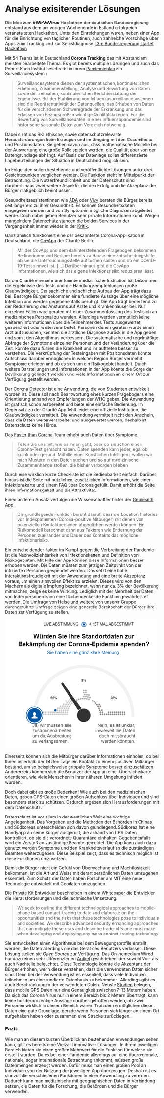 
# Analyse exisiterender Lösungen

Die Idee zum **#WirVsVirus** Hackathon der deutschen Bundesregierung entstand aus dem am vorigen Wochenende in Estland erfolgreich veranstalteten Hackathon. Unter den Einreichungen waren, neben einer App für die Einrichtung von täglichen Routinen, auch zahlreiche Vorschläge über Apps zum Tracking und zur Selbstdiagnose. 
[t3n: Bundesregierung startet Hackathon](https://t3n.de/news/bundesregierung-wirvsvirus-1263682/ "t3n digital pioneers")

Mit 54 Teams ist in Deutschland **Corona Tracking** das mit Abstand am meisten bearbeitete Thema. Es gibt bereits multiple Lösungen und auch das Robert Koch Institut beschreibt in  ihrem [Pandemieplan]([https://www.rki.de/DE/Content/InfAZ/I/Influenza/Pandemieplanung/Downloads/Pandemieplan_Teil_II_gesamt.pdf?__blob=publicationFile](https://www.rki.de/DE/Content/InfAZ/I/Influenza/Pandemieplanung/Downloads/Pandemieplan_Teil_II_gesamt.pdf?__blob=publicationFile)) ein Surveillancesystem : 
> Surveillancesysteme dienen der systematischen, kontinuierlichen Erhebung, Zusammenstellung, Analyse und Bewertung von Daten sowie der zeitnahen, kontinuierlichen Berichterstattung der Ergebnisse. Bei der Etablierung von Influenzasurveillancesystemen sind die Repräsentativität der Datenquellen, das Erheben von Daten für die verschiedenen Schweregrade der Erkrankung und das Erfassen von Bezugsgrößen wichtige Qualitätskriterien. Für die Bewertung von Surveillancedaten in einer Influenzapandemie sind historische saisonale Daten zum Vergleich notwendig.

Dabei sieht das RKI ethische, sowie datenschutzrelevante Herausforderungen beim Erzeugen und im Umgang mit den Gesundheits- und Positionsdaten. Sie gehen davon aus, dass mathematische Modelle bei der Auswertung eine große Rolle spielen werden, die Qualität aber von der Datengrundlage abhängt. Auf Basis der Datenlage sollen differenzierte Lagebeurteilungen der Situation in Deutschland möglich sein. 

Im Folgenden sollen bestehende und veröffentlichte Lösungen unter drei Gesichtspunkten verglichen werden. Die Funktion steht im Mittelpunkt der Betrachtung. Die Nutzerfreundlichkeit und der Datenschutz sind darüberhinaus zwei weitere Aspekte, die den Erfolg und die Akzeptanz der Bürger maßgeblich beeinflussen. 

Gesundheitsassistentinnen wie [ADA](https://ada.com/de/) oder [Vivy](https://www.vivy.com/) beraten die Bürger bereits seit längerem zu ihrer Gesundheit. Es können Gesundheitsdaten eingegeben werden und von Symptomen mögliche Diagnosen abgeleitet werde. Doch dabei geben Benutzer sehr private Informationen kund. Wegen mangelndem Datenschutz standen die beiden Services in der Vergangenheit immer wieder in der [Kritik]([https://www.aerzteblatt.de/nachrichten/106679/Gesundheits-App-Ada-wegen-Datenschutz-in-der-Kritik](https://www.aerzteblatt.de/nachrichten/106679/Gesundheits-App-Ada-wegen-Datenschutz-in-der-Kritik)). 

Ganz ähnlich funktioniert eine der bekannteste Corona-Applikation in Deutschland, die [CovApp](https://www.charite.de/forschung/forschung_aktuell/pressemitteilung/artikel/detail/coronavirus_charite_startet_corona_app_covapp/) der Charité Berlin. 

>Mit der CovApp und dem dahinterstehenden Fragebogen bekommen Berlinerinnen und Berliner bereits zu Hause eine Entscheidungshilfe, ob sie die Untersuchungsstelle aufsuchen sollten und ob ein COVID-19-Test sinnvoll ist. [...] Darüber hinaus gibt die CovApp Informationen, wie sich das eigene Infektionsrisiko reduzieren lässt.

Da die Charité eine sehr anerkannte medizinische Institution ist, bekommen die Ergebnisse des Tests und die Handlungsempfehlungen große Glaubwürdigkeit. Der sachliche und schlichte Aufbau der App trägt dazu bei. Besorgte Bürger bekommen eine fundierte Aussage über eine mögliche Infektion und werden gegebenenfalls  beruhigt. Die App trägt bedeutend zu der Reduzierung des Ansturms auf Ärzte und Krankenhäuser bei. Nur einzelnen Fällen wird geraten mit einer Zusammenfassung des Test sich an medizinisches Personal zu wenden. 
Allerdings werden vermutlich keine weiteren Informationen über die Teilnehmer des Tests ausgewertet, gespeichert oder weiterverarbeitet. Personen denen geraten wurde einen Arzt aufzusuchen, könnten die ärztliche Diagnose zurück in die App geben und somit den Algorithmus verbessern. Die systematische und regelmäßige Abfrage der Symptome einzelner Personen und der Veränderung über die Zeit, könnte dazu führen die Krankheit und ihr auftreten besser zu verstehen. Die Verknüpfung der Testeingaben mit Positionsdaten könnte Aufschluss darüber ermöglichen in welcher Region Bürger vermehrt Symptome erleiden und ob es sich um ein Risikogebiet handelt. Durch weitere Darstellungen und Informationen in der App könnte die Sorge der Bevölkerung gelindert werden und viele Informationen an einem Ort zur Verfügung gestellt werden. 

Der [Corona Detector](https://coronadetector.com/) ist eine Anwendung, die von Studenten entwickelt worden ist. Diese soll nach Beantwortung eines kurzen Fragebogens eine Orientierung anhand von Empfehlungen der WHO geben. Die Anwendung ist grafisch schön aufbereitet und biete eine einfache Bedienung. Im Gegensatz zu der Charité App fehlt leider eine offizielle Institution, die Glaubwürdigkeit vermittelt. Die Anwendung vermittelt nicht den Anschein, dass die Daten weiterverarbeitet und ausgewertet werden, deshalb ist Datenschutz keine Hürde. 

Das [Faster than Corona](https://www.fasterthancorona.de/#questionnaire) Team erhebt auch Daten über Symptome. 
>Teilen Sie uns mit, wie es Ihnen geht, oder ob sie schon einen Corona-Test gemacht haben. Daten spenden kann jeder, egal ob krank oder gesund. Mithilfe einer Künstlichen Intelligenz wollen wir nach Mustern in den Daten suchen und so auf medizinische Zusammenhänge stoßen, die bisher verborgen blieben 

Durch eine wirklich kurze Checkliste ist die Bedienbarkeit einfach. Darüber hinaus ist die Seite mit nützlichen, zusätzlichen Informationen, wie einer Infektionskarte und einem FAQ über Corona gefüllt. Damit erhöht die Seite ihren Informationsgehalt und die Attraktivität. 

Einen anderen Ansatz verfolgen die Wissenschaftler hinter der [Geohealth App](https://www.geohealthapp.de/). 
>Die grundlegende Funktion beruht darauf, dass die Location Histories von Indexpatienten (Corona-positive Mitbürger) mit denen von potenziellen Kontaktpersonen abgeglichen werden können. Ein Risikomodell berechnet dann aus Faktoren wie Entfernung der Personen zueinander und Dauer des Kontakts das mögliche Infektionsrisiko.

Ein entscheidender Faktor im Kampf gegen die Verbreitung der Pandemie ist die Nachvollziehbarkeit von Infektionsketten und Definition von Risikogebieten.  Mit Hilfe der App können diese Informationen besser erhoben werden. Die Daten müssen zum jetzigen Zeitpunkt von der infizierten Personen gespendet werden. Das setzt eine hohe Interaktionsfreudigkeit mit der Anwendung und eine breite Akzeptanz voraus, um einen sinnvollen Effekt zu erzielen. Dieses wird von den Machern als digitale Impfung bezeichnet, wenn nur ca. 3% der Bevölkerung mitmachen, zeige es keine Wirkung. Lediglich mit der Mehrheit der Daten von Indexpersonen kann eine flächendeckende Funktion gewährleistet werden. Die Umfrage von Heise und weitere von unserer Gruppe durchgeführte Umfrage zeigen eine generelle Bereitschaft der Bürger ihre Daten zur Verfügung zu stellen. 

![Umfrage von Heiser zu Standortdaten](images/umfrage_1.PNG)

Einerseits können sich die Mitbürger darüber Informationen einholen, ob bei Ihnen innerhalb der letzten Tage ein Kontakt zu einem positiven Mitbürger bestand, um so beispielsweise grippale Symptome besser einzuschätzen. Andererseits können sich die Benutzer der App an einer Übersichtskarte orientieren, wie viele Menschen in Ihrer näheren Umgebung infiziert wurden.

Doch dabei gibt es große Bedenken! Wie auch bei den medizinischen Daten, geben GPS-Daten einen großen Aufschluss über Individuen und sind besonders stark zu schützen. Dadurch ergeben sich Herausforderungen mit dem Datenschutz. 

Datenschutz ist vor allem in der westlichen Welt eine wichtige Angelegenheit.
Das Vorgehen und die Methoden der Behörden in Chinas und Südkoreas unterscheiden sich davon grundlegend.
Südkorea hat eine Handyapp an seine Bürger ausgerollt, die anhand von GPS Daten kontrolliert, ob sie die verordnete Quarantäne einhalten. Gegebenenfalls wird ein Verstoß an zuständige Beamte gemeldet. Die App kann auch dazu genutzt werden Symptome und den Krankheitsverlauf an die zuständigen Beamten weiterzugeben.  Diese Beispiel zeigt, dass es technisch möglich ist diese Funktionen umzusetzen. 

Damit die Bürger nicht ein Gefühl von Überwachung und Machtlosigkeit bekommen, ist die Art und Weise mit derart persönlichen Daten umzugehen essentiell. Zum Schutz der Daten haben Forscher am MIT eine neue Technologie entwickelt mit Geodaten umzugehen. 

Die [Private Kit](http://privatekit.mit.edu/)  Entwickler beschreiben in einem [Whitepaper]([https://arxiv.org/pdf/2003.08567.pdf](https://arxiv.org/pdf/2003.08567.pdf)) die Entwickler die Herausforderungen und die technische Umsetzung.  
>We seek to outline the different technological approaches to mobile-phone based contact-tracing to date and elaborate on the opportunities and the risks that these technologies pose to individuals and societies. We describe advanced security enhancing approaches that can mitigate these risks and describe trade-offs one must make when developing and deploying any mass contact-tracing technology

Sie entwickelten einen Algorithmus bei dem Bewegungsprofile erstellt werden, die Daten allerdings nie das Gerät des Benutzers verlassen. Diese Lösung stellen sie *Open Source* zur Verfügung. 
Das Onlinemedium Wired hat dazu einen sehr differenzierten [Artikel](www.wired.com/story/phones-track-spread-covid19-good-idea/) geschrieben, der sowohl Vor- als auch Nachteile beleuchtet. 
Diese Technologie könnte die Akzeptanz der Bürger erhöhen, wenn diese verstehen, dass die verwendeten Daten sicher sind. Denn bei der Verwendung ist es essentiell, dass viele Individuen teilnehmen um eine fundierte Datenbasis zu bekommen.
Allerdings gibt es auch Beschränkungen der verwendeten Daten. Neuste [Studien](https://journals.plos.org/plosone/article?id=10.1371/journal.pone.0219890)  belegen, dass mobile GPS Daten nur eine Genauigkeit zwischen 7-13 Metern haben. Da sich das Corona Virus nur in einem Bereich bis 2 Metern übertragt, kann keine hunderprozentige Aussage darüber getroffen werden, ob zwei Personen wirklich in diesem Bereich waren. Trotzdem ermöglichen diese Daten eine gute Grundlage, gerade wenn Personen sich länger an einem Ort aufgehalten haben oder zusammen eine Strecke zurücklegen. 

### Fazit:
Wie man an diesem kurzen Überblick an bestehenden Anwendungen sehen kann, gibt es bereits eine Vielzahl innovativer Lösungen. In ihrem jeweiligen Bereich bieten sie einen großen Mehrwert für die Funktion für welche sie erstellt wurden. 
Da es bei einer Pandemie allerdings auf eine überregionale, nationale, sogar internationale Betrachtung ankommt, müssen große Datenmengen erzeugt werden. Dafür muss man einen großen Pool an Individuen von der Nutzung der jeweiligen App überzeugen. 
Deshalb ist es sinnvoll die verschiedenen Funktionen in einer Anwendung zu vereinen. Dadurch kann man medizinische mit geographischen Daten in Verbindung setzen, die Daten für die Forschung, die Behörden und die Bürger verwenden. 
